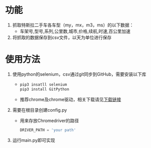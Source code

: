 # 功能

1. 抓取特斯拉二手车各车型（my，mx，m3，ms）的以下数据：
   - 车架号,型号,系列,公里数,城市,价格,续航,时速,百公里加速
2. 将抓取的数据保存到csv文件，以天为单位进行保存

# 使用方法

1. 使用python的selenium，csv通过git同步到GitHub，需要安装以下库

   - ```python
     pip3 insatll selenium
     pip3 install GitPython
     ```

   - 推荐chrome及chrome驱动，相关下载请见<a href="https://developer.chrome.com/docs/chromedriver/downloads?hl=zh-cn">下载链接</a>

2. 需要在根目录创建config.py

   - 用来存放Chromedriver的路径

     ```python 
     DRIVER_PATH = 'your path'
     ```

3. 运行main.py即可实现
